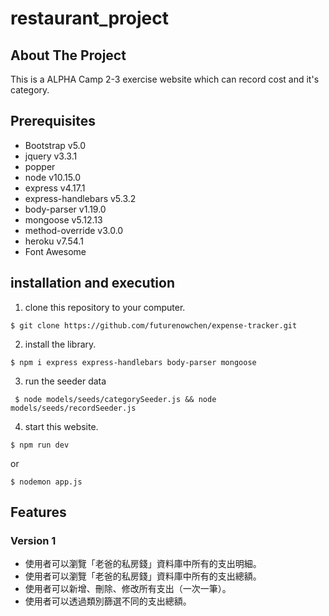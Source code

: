 # restaurant_project

## About The Project
  This is a ALPHA Camp 2-3 exercise website which can record cost and it's category.

## Prerequisites
+ Bootstrap v5.0
+ jquery v3.3.1
+ popper
+ node v10.15.0
+ express v4.17.1
+ express-handlebars v5.3.2
+ body-parser v1.19.0
+ mongoose v5.12.13
+ method-override v3.0.0
+ heroku v7.54.1
+ Font Awesome

## installation and execution
1. clone this repository to your computer.
 ```
 $ git clone https://github.com/futurenowchen/expense-tracker.git
 ```
2. install the library.
 ```
 $ npm i express express-handlebars body-parser mongoose
 ```
3. run the seeder data
```
 $ node models/seeds/categorySeeder.js && node models/seeds/recordSeeder.js
```
4. start this website.
 ```
 $ npm run dev
 ```
or
 ```
 $ nodemon app.js
 ```
## Features
### Version 1
+ 使用者可以瀏覽「老爸的私房錢」資料庫中所有的支出明細。
+ 使用者可以瀏覽「老爸的私房錢」資料庫中所有的支出總額。
+ 使用者可以新增、刪除、修改所有支出（一次一筆）。
+ 使用者可以透過類別篩選不同的支出總額。

